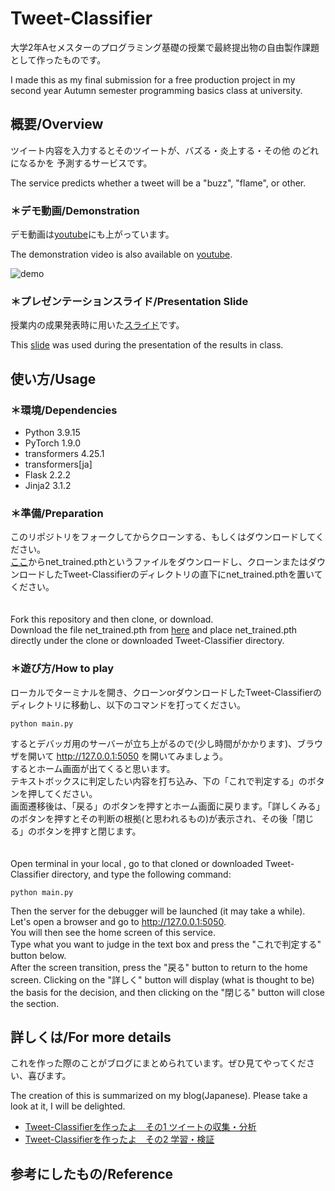 # Tweet-Classifier


大学2年Aセメスターのプログラミング基礎の授業で最終提出物の自由製作課題として作ったものです。

I made this as my final submission for a free production project in my second year Autumn semester programming basics class at university.

## 概要/Overview
ツイート内容を入力するとそのツイートが、バズる・炎上する・その他 のどれになるかを
予測するサービスです。

The service predicts whether a tweet will be a "buzz", "flame", or other.

### ＊デモ動画/Demonstration

デモ動画は[youtube](https://www.youtube.com/watch?v=NEOWWGJ4TqY)にも上がっています。

The demonstration video is also available on [youtube](https://www.youtube.com/watch?v=NEOWWGJ4TqY).


![demo](figures/Original-Service_-Tweet-Classifier.gif)


### ＊プレゼンテーションスライド/Presentation Slide

授業内の成果発表時に用いた[スライド](figures/TwitterClassifier_for_upload.pptx)です。

This [slide](figures/TwitterClassifier_for_upload.pptx) was used during the presentation of the results in class.



## 使い方/Usage
### ＊環境/Dependencies

* Python 3.9.15
* PyTorch 1.9.0
* transformers 4.25.1
* transformers[ja]
* Flask 2.2.2
* Jinja2 3.1.2

### ＊準備/Preparation

このリポジトリをフォークしてからクローンする、もしくはダウンロードしてください。<br>
[ここ](https://drive.google.com/file/d/1nm0raCFzuMWgd8uxV8EJWI0RqzVk2Ui6/view?usp=share_link)からnet_trained.pthというファイルをダウンロードし、クローンまたはダウンロードしたTweet-Classifierのディレクトリの直下にnet_trained.pthを置いてください。<br>
<br>
<br>
Fork this repository and then clone, or download.<br>
Download the file net_trained.pth from [here](https://drive.google.com/file/d/1nm0raCFzuMWgd8uxV8EJWI0RqzVk2Ui6/view?usp=share_link) and place net_trained.pth directly under the clone or downloaded Tweet-Classifier directory.


### ＊遊び方/How to play
ローカルでターミナルを開き、クローンorダウンロードしたTweet-Classifierのディレクトリに移動し、以下のコマンドを打ってください。
```
python main.py
```
するとデバッガ用のサーバーが立ち上がるので(少し時間がかかります)、ブラウザを開いて http://127.0.0.1:5050 を開いてみましょう。<br>
するとホーム画面が出てくると思います。<br>
テキストボックスに判定したい内容を打ち込み、下の「これで判定する」のボタンを押してください。<br>
画面遷移後は、「戻る」のボタンを押すとホーム画面に戻ります。「詳しくみる」のボタンを押すとその判断の根拠(と思われるもの)が表示され、その後「閉じる」のボタンを押すと閉じます。<br>
<br>
<br>
Open terminal in your local , go to that cloned or downloaded Tweet-Classifier directory, and type the following command: 
```
python main.py
```
Then the server for the debugger will be launched (it may take a while). Let's open a browser and go to http://127.0.0.1:5050. <br>
You will then see the home screen of this service.<br>
Type what you want to judge in the text box and press the "これで判定する" button below.<br>
After the screen transition, press the "戻る" button to return to the home screen. Clicking on the "詳しく" button will display (what is thought to be) the basis for the decision, and then clicking on the "閉じる" button will close the section.<br>


## 詳しくは/For more details

これを作った際のことがブログにまとめられています。ぜひ見てやってください、喜びます。

The creation of this is summarized on my blog(Japanese). Please take a look at it, I will be delighted.

* [Tweet-Classifierを作ったよ　その1 ツイートの収集・分析](https://takeshiho0531.hatenablog.com/entry/2023/01/22/044119)
* [Tweet-Classifierを作ったよ　その2 学習・検証](https://takeshiho0531.hatenablog.com/entry/2023/01/22/065058)


## 参考にしたもの/Reference














